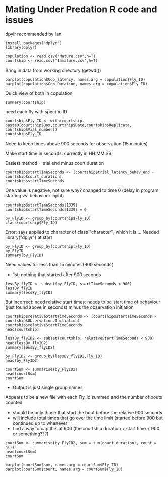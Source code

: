 # Mating Under Predation R code and issues

dpylr recommended by Ian
```
install.packages("dplyr")
library(dplyr)
```

```
copulation <- read.csv("Mature.csv",h=T)
courtship <- read.csv("Immature.csv",h=T)
```
Bring in data from working directory (getwd())

```
barplot(copulation$Cop_latency, names.arg = copulation$Fly_ID)
barplot(copulation$Cop_Duration, names.arg = copulation$Fly_ID)
```
Quick view of both in copulation


```
summary(courtship)
```
need each fly with specific ID
```
courtship$Fly_ID <- with(courtship, paste0(courtship$Box,courtship$Date,courtship$Replicate, courtship$Vial_number))
courtship$Fly_ID
```
Need to keep times above 900 seconds for observation (15 minutes)

Make start time in seconds: currently in HH:MM:SS

Easiest method = trial end minus court duration
```
courtship$startTimeSeconds <- (courtship$trial_latency_behav_end - courtship$court_duration)
courtship$startTimeSeconds
```
One value is negative, not sure why? changed to time 0 (delay in program starting vs. behaviour input)
```
courtship$startTimeSeconds[1339]
courtship$startTimeSeconds[1339] = 0
```

```
by_FlyID <- group_by(courtship$Fly_ID)
class(courtship$Fly_ID)
```
Error: says applied to character of class "character", which it is....
Needed library("dplyr") at start

```
by_FlyID <- group_by(courtship,Fly_ID)
by_FlyID
summary(by_FlyID)
```
Need values for less than 15 minutes (900 seconds)
- 1st: nothing that started after 900 seconds
```
lessBy_flyID <- subset(by_FlyID, startTimeSeconds < 900)
lessBy_flyID
summary(lessBy_flyID)
```

But incorrect: need relative start times: needs to be start time of behaviour (just found above in seconds) minus the observation initiation
```
courtship$relativeStartTimeSeconds <- (courtship$startTimeSeconds - courtship$Observation.Initiation)
courtship$relativeStartTimeSeconds
head(courtship)

lessBy_flyID2 <- subset(courtship, relativeStartTimeSeconds < 900)
head(lessBy_flyID2)
summary(lessBy_flyID2)
```

```
by_FlyID2 <- group_by(lessBy_flyID2,Fly_ID)
head(by_FlyID2)
```

```
courtSum <- summarise(by_FlyID2)
head(courtSum)
courtSum
```
- Output is just single group names

Appears to be a new file with each Fly_Id summed and the number of bouts counted
- should be only those that start the bout before the relative 900 seconds
- will include total times that go over the time limit (started before 900 but continued up to whenever
- find a way to cap this at 900 (the courtship duration + start time < 900 or something???)

```
courtSum <- summarise(by_FlyID2, sum = sum(court_duration), count = n())
head(courtSum)
courtSum

barplot(courtSum$sum, names.arg = courtSum$Fly_ID)
barplot(courtSum$count, names.arg = courtSum$Fly_ID)
```







